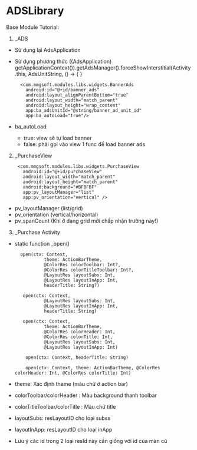 # ADSLibrary
Base Module Tutorial:
1. _ADS
  - Sử dụng lại AdsApplication
  - Sử dụng phương thức ((AdsApplication) getApplicationContext()).getAdsManager().forceShowInterstitial(Activity.this, AdsUnitString, () -> { }
 
          <com.mmgsoft.modules.libs.widgets.BannerAds
            android:id="@+id/banner_ads"
            android:layout_alignParentBottom="true"
            android:layout_width="match_parent"
            android:layout_height="wrap_content"
            app:ba_adsUnitId="@string/banner_ad_unit_id"
            app:ba_autoLoad="true"/>
  - ba_autoLoad:
    - true: view sẽ tự load banner
    - false: phải gọi vào view 1 func để load banner ads

2. _PurchaseView

        <com.mmgsoft.modules.libs.widgets.PurchaseView
          android:id="@+id/purchaseView"
          android:layout_width="match_parent"
          android:layout_height="match_parent"
          android:background="#BFBFBF"
          app:pv_layoutManager="list"
          app:pv_orientation="vertical" />
  - pv_layoutManager (list/grid)
  - pv_orientation (vertical/horizontal)
  - pv_spanCount (Khi ở dạng grid mới chấp nhận trường này!)

3. _Purchase Activity
- static function _open()

        open(ctx: Context,
                 theme: ActionBarTheme,
                 @ColorRes colorToolbar: Int?,
                 @ColorRes colorTitleToolbar: Int?,
                 @LayoutRes layoutSubs: Int,
                 @LayoutRes layoutInApp: Int,
                 headerTitle: String?)
                 
         open(ctx: Context,
                 @LayoutRes layoutSubs: Int,
                 @LayoutRes layoutInApp: Int,
                 headerTitle: String)
                 
         open(ctx: Context,
                 theme: ActionBarTheme,
                 @ColorRes colorHeader: Int,
                 @ColorRes colorTitle: Int,
                 @LayoutRes layoutSubs: Int,
                 @LayoutRes layoutInApp: Int)
                 
          open(ctx: Context, headerTitle: String)
          
          open(ctx: Context, theme: ActionBarTheme, @ColorRes colorHeader: Int, @ColorRes colorTitle: Int)
          
- theme: Xác định theme (màu chữ ở action bar)
- colorToolbar/colorHeader : Màu background thanh toolbar
- colorTitleToolbar/colorTitle : Màu chữ title
- layoutSubs: resLayoutID cho loại subss 
- layoutInApp: resLayoutID cho loại inApp
- Lưu ý các id trong 2 loại resId này cần giống với id của màn cũ
